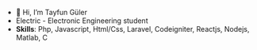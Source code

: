 - 👋 Hi, I’m Tayfun Güler
- Electric - Electronic Engineering student
- <b>Skills</b>: Php, Javascript, Html/Css, Laravel, Codeigniter, Reactjs, Nodejs, Matlab, C
